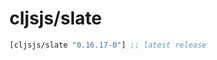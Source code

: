 # cljsjs/slate

[](dependency)
```clojure
[cljsjs/slate "0.16.17-0"] ;; latest release
```
[](/dependency)

